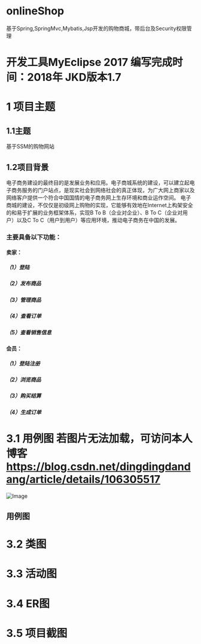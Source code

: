 # onlineShop

基于Spring,SpringMvc,Mybatis,Jsp开发的购物商城，带后台及Security权限管理
# 开发工具MyEclipse 2017  编写完成时间：2018年  JKD版本1.7  
# 1 项目主题

## 1.1主题

基于SSM的购物网站

## 1.2项目背景

电子商务建设的最终目的是发展业务和应用。电子商城系统的建设，可以建立起电子商务服务的门户站点，是现实社会到网络社会的真正体现，为广大网上商家以及网络客户提供一个符合中国国情的电子商务网上生存环境和商业运作空间。
电子商城的建设，不仅仅是初级网上购物的实现，它能够有效地在Internet上构架安全的和易于扩展的业务框架体系，实现B To B（企业对企业）、B To C（企业对用户）以及C To C（用户到用户）等应用环境，推动电子商务在中国的发展。


### 主要具备以下功能：

#### 卖家：
##### （1）登陆
##### （2）发布商品
##### （3）管理商品
##### （4）查看订单
##### （5）查看销售信息
#### 会员：
##### （1）登陆注册
##### （2）浏览商品
##### （3）购买结算
##### （4）生成订单


# 3.1 用例图  若图片无法加载，可访问本人博客 https://blog.csdn.net/dingdingdandang/article/details/106305517
![Image](https://github.com/liangqiding/md_image_repository/blob/master/onlineShop/UseCase_user.png)
## 用例图

# 3.2 类图

# 3.3 活动图

# 3.4 ER图

# 3.5 项目截图
	
















